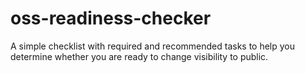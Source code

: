 # oss-readiness-checker
A simple checklist with required and recommended tasks to help you determine whether you are ready to change visibility to public.
